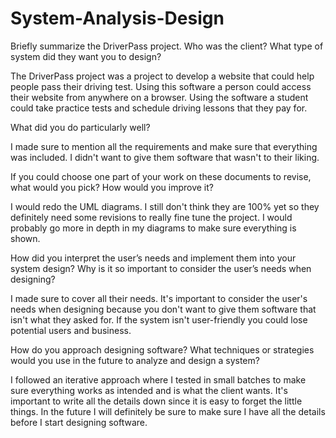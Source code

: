 # System-Analysis-Design

Briefly summarize the DriverPass project. Who was the client? What type of system did they want you to design?
  
  The DriverPass project was a project to develop a website that could help people pass their driving test. Using this software a person could access their     website from anywhere on a browser. Using the software a student could take practice tests and schedule driving lessons that they pay for.

What did you do particularly well?

  I made sure to mention all the requirements and make sure that everything was included. I didn't want to give them software that wasn't to their liking.

If you could choose one part of your work on these documents to revise, what would you pick? How would you improve it?
  
  I would redo the UML diagrams. I still don't think they are 100% yet so they definitely need some revisions to really fine tune the project. I would probably go more in depth in my diagrams to make sure everything is shown.

How did you interpret the user’s needs and implement them into your system design? Why is it so important to consider the user’s needs when designing?

  I made sure to cover all their needs. It's important to consider the user's needs when designing because you don't want to give them software that isn't what they asked for. If the system isn't user-friendly you could lose potential users and business.

How do you approach designing software? What techniques or strategies would you use in the future to analyze and design a system?
  
  I followed an iterative approach where I tested in small batches to make sure everything works as intended and is what the client wants. It's important to write all the details down since it is easy to forget the little things. In the future I will definitely be sure to make sure I have all the details before I start designing software.
